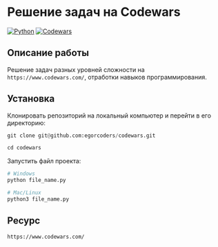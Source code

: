 # Решение задач на Codewars

[![Python](https://img.shields.io/badge/-Python-464641?style=flat-square&logo=Python)](https://www.python.org/)
[![Codewars](https://img.shields.io/badge/Codewars-464646?style=flat-square&logo=codewars)](https://www.codewars.com/)

## Описание работы

Решение задач разных уровней сложности на `https://www.codewars.com/`, отработки навыков программирования.

## Установка

Клонировать репозиторий на локальный компьютер и перейти в его директорию:

```python
git clone git@github.com:egorcoders/codewars.git

cd codewars
```

Запустить файл проекта:

```python
# Windows
python file_name.py

# Mac/Linux
python3 file_name.py
```

## Ресурс

`https://www.codewars.com/`
